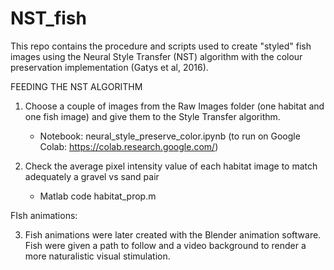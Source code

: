 # NST_fish
This repo contains the procedure and scripts used to create "styled" fish images using the Neural Style Transfer (NST) algorithm with the colour preservation implementation (Gatys et al, 2016). 


FEEDING THE NST ALGORITHM <br>

1. Choose a couple of images from the Raw Images folder (one habitat and one fish image) and give them to the Style Transfer algorithm.
	- Notebook: neural_style_preserve_color.ipynb (to run on Google Colab: https://colab.research.google.com/)

2. Check the average pixel intensity value of each habitat image to match adequately a gravel vs sand pair
	- Matlab code habitat_prop.m

FIsh animations: <br>

3. Fish animations were later created with the Blender animation software. Fish were given a path to follow and a video background to render a more naturalistic visual stimulation.  	
